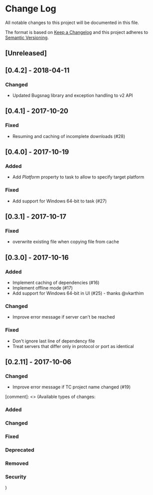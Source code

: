 # Change Log

All notable changes to this project will be documented in this file.

The format is based on [Keep a Changelog](http://keepachangelog.com/)
and this project adheres to [Semantic Versioning](http://semver.org/).

<!-- Available types of changes:
### Added
### Changed
### Fixed
### Deprecated
### Removed
### Security
-->

## [Unreleased]

## [0.4.2] - 2018-04-11

### Changed

- Updated Bugsnag library and exception handling to v2 API

## [0.4.1] - 2017-10-20

### Fixed

- Resuming and caching of incomplete downloads (#28)

## [0.4.0] - 2017-10-19

### Added

- Add _Platform_ property to task to allow to specify target platform

### Fixed

- Add support for Windows 64-bit to task (#27)

## [0.3.1] - 2017-10-17

### Fixed

- overwrite existing file when copying file from cache

## [0.3.0] - 2017-10-16

### Added

- Implement caching of dependencies (#16)
- Implement offline mode (#17)
- Add support for Windows 64-bit in UI (#25) - thanks @vkarthim

### Changed

- Improve error message if server can't be reached

### Fixed

- Don't ignore last line of dependency file
- Treat servers that differ only in protocol or port as identical

## [0.2.11] - 2017-10-06

### Changed

- Improve error message if TC project name changed (#19)

[comment]: <> (Available types of changes:
### Added
### Changed
### Fixed
### Deprecated
### Removed
### Security
)
